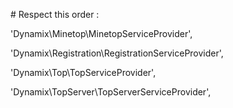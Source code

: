# Respect this order : 

'Dynamix\Minetop\MinetopServiceProvider',

'Dynamix\Registration\RegistrationServiceProvider',		

'Dynamix\Top\TopServiceProvider',

'Dynamix\TopServer\TopServerServiceProvider',
